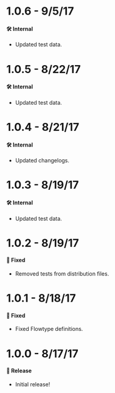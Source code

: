 # 1.0.6 - 9/5/17
#### 🛠 Internal
* Updated test data.

# 1.0.5 - 8/22/17
#### 🛠 Internal
* Updated test data.

# 1.0.4 - 8/21/17
#### 🛠 Internal
* Updated changelogs.

# 1.0.3 - 8/19/17
#### 🛠 Internal
* Updated test data.

# 1.0.2 - 8/19/17
#### 🐞 Fixed
* Removed tests from distribution files.

# 1.0.1 - 8/18/17
#### 🐞 Fixed
* Fixed Flowtype definitions.

# 1.0.0 - 8/17/17
#### 🎉 Release
* Initial release!
